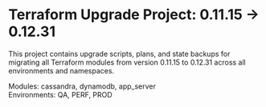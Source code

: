 # Terraform Upgrade Project: 0.11.15 → 0.12.31

This project contains upgrade scripts, plans, and state backups for migrating all Terraform modules from version 0.11.15 to 0.12.31 across all environments and namespaces.

Modules: cassandra, dynamodb, app_server  
Environments: QA, PERF, PROD  
